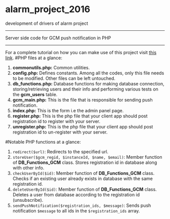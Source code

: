 # alarm_project_2016
development of drivers of alarm project
*************************************************
Server side code for GCM push notification in PHP
*************************************************
For a complete tutorial on how you can make use of this project visit [this link](https://neurobin.org/docs/android/push-notification-gcm-client-server/).
<span id="server-php-files"></span>
#PHP files at a glance:

1. **commonutils.php:** Common utilities.
2. **config.php:** Defines constants. Among all the codes, only this file needs to be modified. Other files can be left untouched.
3. **db_functions.php:** Database functions for making database connection, storing/retrieving users and their info and performing various tests on the **gcm_users** table.
4. **gcm_main.php:** This is the file that is responsible for sending push notification.
5. **index.php:** This is the form i.e the admin panel page.
6. **register.php:** This is the php file that your client app should post registration id to register with your server.
7. **unregister.php:** This is the php file that your client app should post registration id to un-register with your server.

<span id="server-php-funcs"></span>
#Notable PHP functions at a glance:

1. `redirect($url)`: Redirects to the specified url.
2. `storeUser($gcm_regid, $instanceId, $name, $email)`: Member function of **DB_Functions_GCM** class. Stores registration id in database along with other info.
3. `checkUserById($id)`: Member function of **DB_Functions_GCM** class. Checks if an existing user already exists in database with the same registration id.
4. `deleteUserById($id)`: Member function of **DB_Functions_GCM** class. Deletes a user from database according to the registration id (unsubscribe).
5. `sendPushNotification($registration_ids, $message)`: Sends push notification `$message` to all ids in the `$registration_ids` array.
